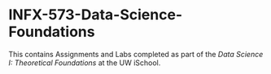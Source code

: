 # INFX-573-Data-Science-Foundations

This contains Assignments and Labs completed as part of the _Data Science I: Theoretical Foundations_ at the UW iSchool.